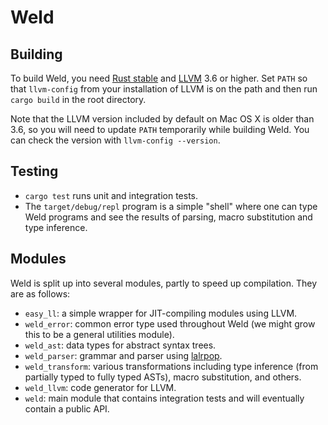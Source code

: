 # Weld

## Building

To build Weld, you need [Rust stable](http://rust-lang.org) and [LLVM](http://llvm.org) 3.6 or
higher. Set `PATH` so that `llvm-config` from your installation of LLVM is on the path and then
run `cargo build` in the root directory.

Note that the LLVM version included by default on Mac OS X is older than 3.6, so you will need
to update `PATH` temporarily while building Weld. You can check the version with
`llvm-config --version`.

## Testing

* `cargo test` runs unit and integration tests.
* The `target/debug/repl` program is a simple "shell" where one can type Weld programs and see
  the results of parsing, macro substitution and type inference.

## Modules

Weld is split up into several modules, partly to speed up compilation. They are as follows:
* `easy_ll`: a simple wrapper for JIT-compiling modules using LLVM.
* `weld_error`: common error type used throughout Weld (we might grow this to be a general
  utilities module).
* `weld_ast`: data types for abstract syntax trees.
* `weld_parser`: grammar and parser using [lalrpop](https://github.com/nikomatsakis/lalrpop).
* `weld_transform`: various transformations including type inference (from partially typed to
  fully typed ASTs), macro substitution, and others.
* `weld_llvm`: code generator for LLVM.
* `weld`: main module that contains integration tests and will eventually contain a public API.